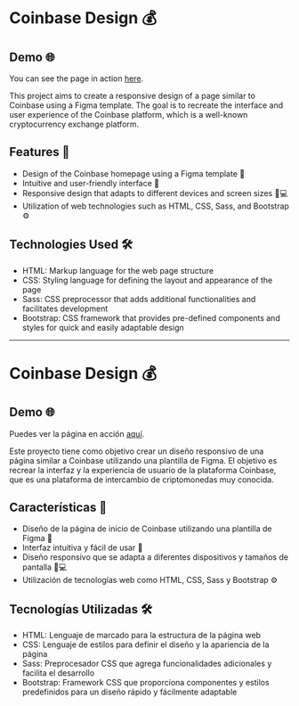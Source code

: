 # Coinbase Design 💰

## Demo 🌐

You can see the page in action [here](http://bit.ly/44jHzv8).

This project aims to create a responsive design of a page similar to Coinbase using a Figma template. The goal is to recreate the interface and user experience of the Coinbase platform, which is a well-known cryptocurrency exchange platform.

## Features 🚀

- Design of the Coinbase homepage using a Figma template 🎨
- Intuitive and user-friendly interface 👤
- Responsive design that adapts to different devices and screen sizes 📱💻
- Utilization of web technologies such as HTML, CSS, Sass, and Bootstrap ⚙️

## Technologies Used 🛠️

- HTML: Markup language for the web page structure
- CSS: Styling language for defining the layout and appearance of the page
- Sass: CSS preprocessor that adds additional functionalities and facilitates development
- Bootstrap: CSS framework that provides pre-defined components and styles for quick and easily adaptable design

---

# Coinbase Design 💰

## Demo 🌐

Puedes ver la página en acción [aquí](http://bit.ly/44jHzv8).

Este proyecto tiene como objetivo crear un diseño responsivo de una página similar a Coinbase utilizando una plantilla de Figma. El objetivo es recrear la interfaz y la experiencia de usuario de la plataforma Coinbase, que es una plataforma de intercambio de criptomonedas muy conocida.

## Características 🚀

- Diseño de la página de inicio de Coinbase utilizando una plantilla de Figma 🎨
- Interfaz intuitiva y fácil de usar 👤
- Diseño responsivo que se adapta a diferentes dispositivos y tamaños de pantalla 📱💻
- Utilización de tecnologías web como HTML, CSS, Sass y Bootstrap ⚙️

## Tecnologías Utilizadas 🛠️

- HTML: Lenguaje de marcado para la estructura de la página web
- CSS: Lenguaje de estilos para definir el diseño y la apariencia de la página
- Sass: Preprocesador CSS que agrega funcionalidades adicionales y facilita el desarrollo
- Bootstrap: Framework CSS que proporciona componentes y estilos predefinidos para un diseño rápido y fácilmente adaptable
